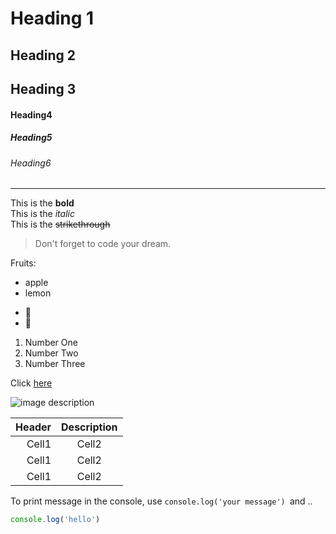 <!-- Heading-->
# Heading 1
## Heading 2
## Heading 3
#### Heading4
##### Heading5
###### Heading6

<!-- Line -->
____

<!-- Text attributes -->
This is the **bold**\
This is the *italic*\
This is the ~~strikethrough~~

<!-- Quote -->
>Don't forget to code your dream.

<!-- Bullet List -->
Fruits:
* apple
* lemon
- 🍎
- 🍋

<!-- Number List -->
1. Number One
2. Number Two
3. Number Three

<!-- Link -->
Click [here](https://www.youtube.com/watch?v=kMEb_BzyUqk&ab_channel=%EB%93%9C%EB%A6%BC%EC%BD%94%EB%94%A9by%EC%97%98%EB%A6%AC)

<!-- Image -->
![image description](https://user-images.githubusercontent.com/61736137/102153953-b2881000-3ebb-11eb-9581-7026bc8e169e.jpg)

<!-- Table -->
|Header|Description|
|--:|:--:|
|Cell1|Cell2|
|Cell1|Cell2|
|Cell1|Cell2|

<!-- Code -->
To print message in the console, use `console.log('your message') `and ..

```javascript
console.log('hello')
```
